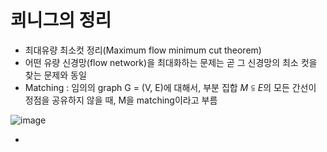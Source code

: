 # 쾨니그의 정리
- 최대유량 최소컷 정리(Maximum flow minimum cut theorem)
- 어떤 유량 신경망(flow network)을 최대화하는 문제는 곧 그 신경망의 최소 컷을 찾는 문제와 동일
- Matching : 임의의 graph G = (V, E)에 대해서, 부분 집합 $M \subseteqq E$의 모든 간선이 정점을 공유하지 않을 때, M을 matching이라고 부름

![image](https://github.com/as9786/ML-DLPratice/assets/80622859/a3f58fee-bcc8-4f1a-90b9-12e8a2d003bc)

- 
